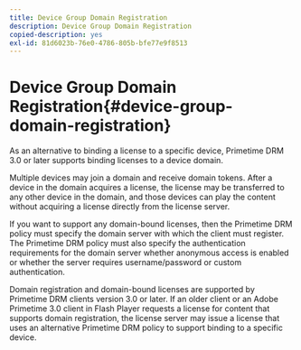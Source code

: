 ```yaml
---
title: Device Group Domain Registration
description: Device Group Domain Registration
copied-description: yes
exl-id: 81d6023b-76e0-4786-805b-bfe77e9f8513
---
```

# Device Group Domain Registration{#device-group-domain-registration}

As an alternative to binding a license to a specific device, Primetime DRM 3.0 or later supports binding licenses to a device domain.

Multiple devices may join a domain and receive domain tokens. After a device in the domain acquires a license, the license may be transferred to any other device in the domain, and those devices can play the content without acquiring a license directly from the license server.

If you want to support any domain-bound licenses, then the Primetime DRM policy must specify the domain server with which the client must register. The Primetime DRM policy must also specify the authentication requirements for the domain server whether anonymous access is enabled or whether the server requires username/password or custom authentication.

Domain registration and domain-bound licenses are supported by Primetime DRM clients version 3.0 or later. If an older client or an Adobe Primetime 3.0 client in Flash Player requests a license for content that supports domain registration, the license server may issue a license that uses an alternative Primetime DRM policy to support binding to a specific device.
